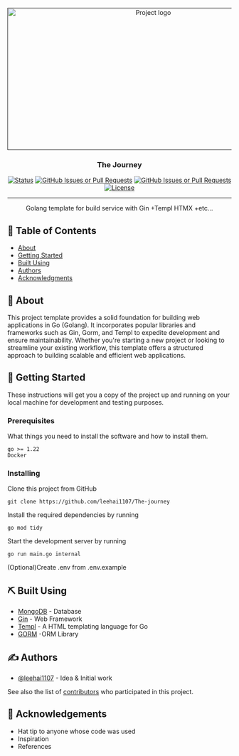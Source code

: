 <p align="center">
  <a href="" rel="noopener">
 <img width=640px height=320px src="https://i.imgur.com/AXprFDM.png" alt="Project logo"></a>
</p>

<h3 align="center">The Journey</h3>

<div align="center">

[![Status](https://img.shields.io/badge/status-active-success.svg)]()
[![GitHub Issues or Pull Requests](https://img.shields.io/github/issues/leehai1107/The-journey)](https://github.com/leehai1107/The-journey/issues)
[![GitHub Issues or Pull Requests](https://img.shields.io/github/issues-pr/leehai1107/The-journey)](https://github.com/leehai1107/The-journey/pulls)
[![License](https://img.shields.io/badge/license-MIT-blue.svg)](/LICENSE)

</div>

---

<p align="center"> Golang template for build service with Gin +Templ HTMX +etc...
    <br> 
</p>

## 📝 Table of Contents

- [About](#about)
- [Getting Started](#getting_started)
- [Built Using](#built_using)
- [Authors](#authors)
- [Acknowledgments](#acknowledgement)

## 👀 About <a name = "about"></a>

This project template provides a solid foundation for building web applications in Go (Golang). It incorporates popular libraries and frameworks such as Gin, Gorm, and Templ to expedite development and ensure maintainability. Whether you're starting a new project or looking to streamline your existing workflow, this template offers a structured approach to building scalable and efficient web applications.

## 🏁 Getting Started <a name = "getting_started"></a>

These instructions will get you a copy of the project up and running on your local machine for development and testing purposes.

### Prerequisites

What things you need to install the software and how to install them.

```
go >= 1.22
Docker
```

### Installing

Clone this project from GitHub

```
git clone https://github.com/leehai1107/The-journey
```

Install the required dependencies by running

```
go mod tidy
```

Start the development server by running

```
go run main.go internal
```

(Optional)Create .env from .env.example

## ⛏️ Built Using <a name = "built_using"></a>

- [MongoDB](https://www.postgresql.org/) - Database
- [Gin](https://gin-gonic.com/) - Web Framework
- [Templ](https://templ.guide/) - A HTML templating language for Go
- [GORM](https://gorm.io/) -ORM Library

## ✍️ Authors <a name = "authors"></a>

- [@leehai1107](https://github.com/leehai1107) - Idea & Initial work

See also the list of [contributors](https://github.com/leehai1107/The-journey/contributors) who participated in this project.

## 🎉 Acknowledgements <a name = "acknowledgement"></a>

- Hat tip to anyone whose code was used
- Inspiration
- References
